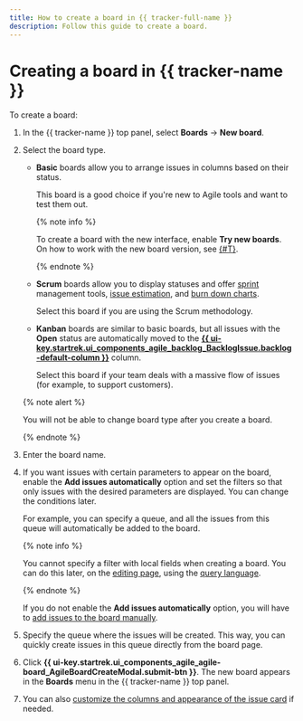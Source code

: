 ```yaml
---
title: How to create a board in {{ tracker-full-name }}
description: Follow this guide to create a board.
---
```


# Creating a board in {{ tracker-name }}

To create a board:

1. In the {{ tracker-name }} top panel, select **Boards** → **New board**.

1. Select the board type.

   - **Basic** boards allow you to arrange issues in columns based on their status.

        This board is a good choice if you're new to Agile tools and want to test them out.

        {% note info %}

        To create a board with the new interface, enable **Try new boards**. On how to work with the new board version, see [{#T}](agile-new.md).

        {% endnote %}

   - **Scrum** boards allow you to display statuses and offer [sprint](agile.md#dlen_sprint) management tools, [issue estimation](planning-poker.md), and [burn down charts](agile.md#dlen_burndown).

        Select this board if you are using the Scrum methodology.

   - **Kanban** boards are similar to basic boards, but all issues with the **Open** status are automatically moved to the [**{{ ui-key.startrek.ui_components_agile_backlog_BacklogIssue.backlog-default-column }}**](agile.md#dlen_backlog) column.

        Select this board if your team deals with a massive flow of issues (for example, to support customers).

   {% note alert %}

   You will not be able to change board type after you create a board.

   {% endnote %}

1. Enter the board name.

1. If you want issues with certain parameters to appear on the board, enable the **Add issues automatically** option and set the filters so that only issues with the desired parameters are displayed. You can change the conditions later.

   For example, you can specify a queue, and all the issues from this queue will automatically be added to the board.

   {% note info %}

   You cannot specify a filter with local fields when creating a board. You can do this later, on the [editing page](edit-agile-board.md#board-settings), using the [query language](../user/query-filter.md).

   {% endnote %}

   If you do not enable the **Add issues automatically** option, you will have to [add issues to the board manually](../user/agile.md#add-tasks).

1. Specify the queue where the issues will be created. This way, you can quickly create issues in this queue directly from the board page.

1. Click **{{ ui-key.startrek.ui_components_agile_agile-board_AgileBoardCreateModal.submit-btn }}**. The new board appears in the **Boards** menu in the {{ tracker-name }} top panel.

1. You can also [customize the columns and appearance of the issue card](edit-agile-board.md) if needed.
